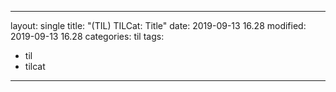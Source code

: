 <!--lint disable list-item-bullet-indent-->
---
layout: single
title: "(TIL) TILCat: Title"
date: 2019-09-13 16.28
modified: 2019-09-13 16.28
categories: til
tags:
  - til
  - tilcat
---
<!--lint disable list-item-bullet-indent-->
